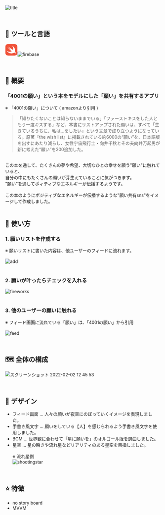 ![title](https://user-images.githubusercontent.com/98724087/152097450-caac5dc5-9f28-46a6-978d-4c81918a941e.png)

<br>

## 🔧 ツールと言語
<img src="https://raw.githubusercontent.com/devicons/devicon/master/icons/swift/swift-original.svg" alt="swift" width="40" height="40"/><img src="https://www.vectorlogo.zone/logos/firebase/firebase-icon.svg" alt="firebase" width="40" height="40"/>

<br>

## 💬 概要
### 「4001の願い」という本をモデルにした「願い」を共有するアプリ<br>
※ 「4001の願い」について ( amazonより引用 )
>「知りたくないことは知らないままでいる」「ファーストキスをした人ともう一度キスする」など、本書にリストアップされた願いは、すべて「生きているうちに、私は…をしたい」という文章で成り立つようになっている。原著『the wish list』に掲載されている約6000の“願い”を、日本語版を出すにあたり減らし、女性宇宙飛行士・向井千秋とその夫向井万起男が新に考えた“願い”を200追加した。
<br>
この本を通して、たくさんの夢や希望、大切なひとの幸せを願う"願い"に触れていると、<br>自分の中にもたくさんの願いが芽生えていることに気がつきます。<br>
"願い"を通してポィティブなエネルギーが伝播するようです。<br><br>
この本のようにポジティブなエネルギーが伝播するような"願い共有sns"をイメージして作成しました。<br><br>

## 📃 使い方
### 1. 願いリストを作成する<br>
※ 願いリストに書いた内容は、他ユーザーのフィードに流れます。<br><br>
![add](https://user-images.githubusercontent.com/98724087/151975924-b7a6d1f1-f037-49b2-85a8-0e0889bfeef4.gif)
<br><br>
### 2. 願いが叶ったらチェックを入れる
![fireworks](https://user-images.githubusercontent.com/98724087/151976022-0abc1860-4dbe-47ef-940e-ad2b236b37c6.gif)
<br><br>
### 3. 他のユーザーの願いに触れる<br>
※ フィード画面に流れている「願い」は、「4001の願い」から引用<br><br>
![feed](https://user-images.githubusercontent.com/98724087/151976113-49257927-0e4f-41a6-b13a-786ba458801b.gif)

<br>

## 🗺 全体の構成
![スクリーンショット 2022-02-02 12 45 53](https://user-images.githubusercontent.com/98724087/152090172-20690ffb-65ce-47ad-a5e4-05d8a586c281.png)

<br>

## 🎨  デザイン
- フィード画面 ... 人々の願いが夜空にのぼっていくイメージを表現しました。
- 手書き風文字 ... 願いをしている【人】を感じられるよう手書き風文字を使用しました。
- BGM ... 世界観に合わせて「星に願いを」のオルゴール版を選曲しました。
- 星空 ... 星の瞬きや流れ星などリアリティのある星空を目指しました。<br><br>
※ 流れ星例<br>
![shootingstar](https://user-images.githubusercontent.com/98724087/151976229-30607a07-9b40-428d-9b25-38b0d8688a71.gif)

<br>

## ⭐️  特徴
- no story board
- MVVM
